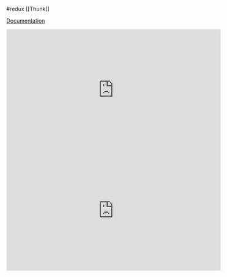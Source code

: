 
#redux [[Thunk]]

[Documentation](https://redux.js.org/usage/usage-with-typescript#type-checking-redux-thunks)

<iframe width="560" height="315" src="https://www.youtube.com/embed/566_L9Gxo20" title="YouTube video player" frameborder="0" allow="accelerometer; autoplay; clipboard-write; encrypted-media; gyroscope; picture-in-picture; web-share" allowfullscreen></iframe>



<iframe width="560" height="315" src="https://www.youtube.com/embed/WZzHAuIP3gg" title="YouTube video player" frameborder="0" allow="accelerometer; autoplay; clipboard-write; encrypted-media; gyroscope; picture-in-picture" allowfullscreen></iframe>
